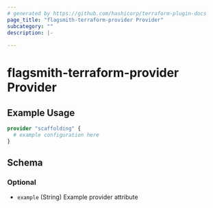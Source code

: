 ```yaml
---
# generated by https://github.com/hashicorp/terraform-plugin-docs
page_title: "flagsmith-terraform-provider Provider"
subcategory: ""
description: |-
  
---
```


# flagsmith-terraform-provider Provider



## Example Usage

```terraform
provider "scaffolding" {
  # example configuration here
}
```

<!-- schema generated by tfplugindocs -->
## Schema

### Optional

- `example` (String) Example provider attribute
